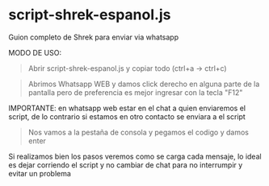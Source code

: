 # script-shrek-espanol.js
Guion completo de Shrek para enviar via whatsapp

MODO DE USO:
>Abrir script-shrek-espanol.js y copiar todo (ctrl+a -> ctrl+c)

>Abrimos Whatsapp WEB y damos click derecho en alguna parte de la pantalla pero de preferencia es mejor
ingresar con la tecla "F12"

IMPORTANTE: en whatsapp web estar en el chat a quien enviaremos el script, de lo contrario si estamos
            en otro contacto se enviara a el script

>Nos vamos a la pestaña de consola y pegamos el codigo y damos enter

Si realizamos bien los pasos veremos como se carga cada mensaje, lo ideal es dejar corriendo el script y no cambiar
de chat para no interrumpir y evitar un problema




